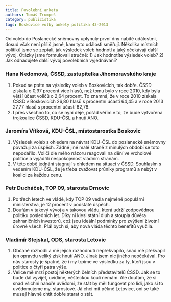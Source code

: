 ```yaml
---
title: Povolební anketa
authors: Tomáš Trumpeš
category: publicistika
tags: Boskovice volby ankety politika 43-2013
---
```


Od voleb do Poslanecké sněmovny uplynuly první dny nabité událostmi, dosud však není příliš jasné, kam tyto události směřují. Několika místních politiků jsme se zeptali, jak výsledek voleb hodnotí a jaký očekávají další vývoj. Otázky jsme formulovali stručně: 1) Jak hodnotíte výsledek voleb? 2) Jak odhadujete další vývoj povolebních vyjednávání?

### Hana Nedomová, ČSSD, zastupitelka Jihomoravského kraje

1. Pokud se ptáte na výsledky voleb v Boskovicích, tak dobře. ČSSD získala o 0,97 procent více hlasů, než tomu bylo v roce 2010, kdy byla větší účast voličů o 2,64 procent. To znamná, že v roce 2010 získala ČSSD v Boskovicích 26,80 hlasů s procentní účastí 64,45 a v roce 2013 27,77 hlasů s procentní účastí 62,78.
2. I přes všechno to, co se nyní děje, pořád věřím v to, že bude vytvořena trojkoalice ČSSD, KDU-ČSL a hnutí ANO.

### Jaromíra Vítková, KDU-ČSL, místostarostka Boskovic

1. Výsledek voleb s ohledem na návrat KDU-ČSL do poslanecké sněmovny považuji za úspěch. Žádné jiné malé straně z minulých období se toto nepodařilo. Voliči dle mého názoru reagovali na dění ve vrcholové politice a vyjádřili nespokojenost vládním stranám.
2. V této době jednání stagnují s ohledem na situaci v ČSSD. Souhlasím s vedením KDU-ČSL, že je třeba zvažovat průniky programů a nebýt v koalici za každou cenu.

### Petr Ducháček, TOP 09, starosta Drnovic

1. Po třech letech ve vládě, kdy TOP 09 vedla nejméně populární ministerstva, je 12 procent v podstatě úspěch.
2. Doufám v takový vývoj a v takovou vládu, která udrží zodpovědnou politiku posledních let. Díky ní klesl státní dluh a stoupla důvěra zahraničních investorů, což jsou ideální podmínky pro zvýšení životní úrovně všech. Přál bych si, aby nová vláda těchto benefitů využila.

### Vladimír Stejskal, ODS, starosta Letovic

1. Občané rozhodli a mě jejich rozhodnutí nepřekvapilo, snad mě překvapil jen opravdu veliký zisk hnutí ANO. Jinak jsem nic jiného neočekával. Pro nás starosty je špatné, že i my trpíme ve výsledku za ty, kteří jsou v politice o čtyři patra výše.
2. Velice mě mrzí postoj některých čelních představitelů ČSSD. Jak se to bude dál vyvíjet, uvidíme, věšteckou kouli nemám. Ale doufám, že si snad všichni nahoře uvědomí, že stát by měl fungovat pro lidi, jako si to uvědomujeme my, starostové. Já chci mít pěkné Letovice, oni se také musejí hlavně chtít dobře starat o stát.

